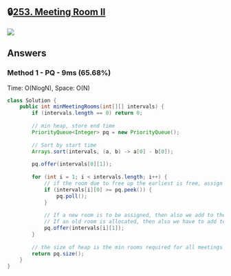 ## 🔒[253. Meeting Room II](https://leetcode.com/problems/meeting-rooms-ii)

![](https://github.com/weltond/DataStructure/blob/master/medium.PNG)


## Answers
### Method 1 - PQ - 9ms (65.68%)
Time: O(NlogN), Space: O(N)

```java
class Solution {
    public int minMeetingRooms(int[][] intervals) {
        if (intervals.length == 0) return 0;
        
        // min heap, store end time
        PriorityQueue<Integer> pq = new PriorityQueue();
        
        // Sort by start time
        Arrays.sort(intervals, (a, b) -> a[0] - b[0]);
        
        pq.offer(intervals[0][1]);
        
        for (int i = 1; i < intervals.length; i++) {
            // if the room due to free up the earliest is free, assign that room to this meeting
            if (intervals[i][0] >= pq.peek()) {
                pq.poll();
            }
            
            // If a new room is to be assigned, then also we add to the heap,
            // If an old room is allocated, then also we have to add to the heap with updated end time.
            pq.offer(intervals[i][1]);
        }
        
        // the size of heap is the min rooms required for all meetings
        return pq.size();
    }
}
```
